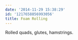 ```yaml
---
date: '2014-11-29 15:38:29'
id: '1217658856993056'
title: Foam Rolling
---
```


Rolled quads, glutes, hamstrings.
